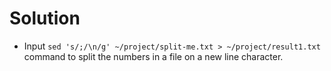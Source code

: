 # Solution

- Input `sed 's/;/\n/g' ~/project/split-me.txt > ~/project/result1.txt` command to split the numbers in a file on a new line character.
